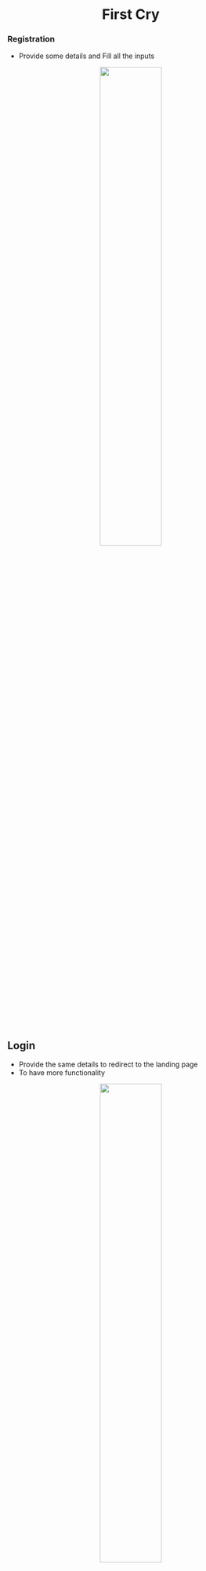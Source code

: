 <h1 align="center">First Cry</h1>

### Registration
- Provide some details and Fill all the inputs
<p align="center">
 <img width="50%" src="https://i.ibb.co/Y7n6rPv/image.png" />
</p>

## Login

- Provide the same details to redirect to the landing page
- To have more functionality

<p align="center">
 <img width="50%" src="https://i.ibb.co/FKMszgB/Screenshot-20230122-061001.png" />
</p>

# About <a href="https://www.firstcry.com/"> Firstcry.com </a>
 
<p align="center" style="background: blue">
 <img width="50%" src="https://cdn.fcglcdn.com/brainbees/images/asia-fevrourite.png" />
 <img width="50%" src="https://cdn.fcglcdn.com/brainbees/images/more-then-products.png" />
</p>

## Things provide
- Baby food
- Baby Cloths age ( 6 month's to 15 year )
- Some gifts available
- 30+ Brand available

<p align="center">
 <img width="50%" src="https://cdn.fcglcdn.com/brainbees/images/twenty-million.png" />
</p>
